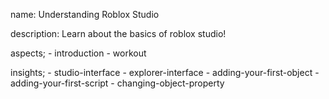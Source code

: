 name: Understanding Roblox Studio

description: Learn about the basics of roblox studio!

aspects;
    - introduction
    - workout

insights;
    - studio-interface
    - explorer-interface
    - adding-your-first-object
    - adding-your-first-script
    - changing-object-property